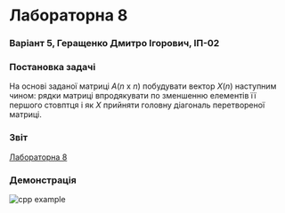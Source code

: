 # Лабораторна 8
### Варіант 5, Геращенко Дмитро Ігорович, ІП-02

### Постановка задачі
На основі заданої матриці <i>A</i>(<i>n</i> x <i>n</i>) побудувати вектор <i>X</i>(<i>n</i>) наступним чином: рядки матриці впродякувати по зменшенню елементів її першого стовптця і як <i>X</i> прийняти головну діагональ перетвореної матриці.
### Звіт
[Лабораторна 8](https://github.com/moodduckk/labs/raw/master/reports/08-two-dimensional-array.docx)

### Демонстрація
![cpp    example](https://moodduckk.github.io/labs/examples/08-two-dimensional-array-cpp.png)
